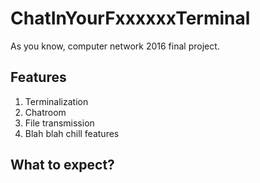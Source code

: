# ChatInYourFxxxxxxTerminal

As you know, computer network 2016 final project.

## Features
1. Terminalization
2. Chatroom
3. File transmission
4. Blah blah chill features

## What to expect?
